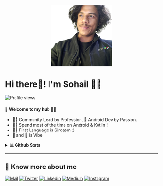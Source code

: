
<p align="center">
  <img src="https://github.com/iamspathan/iamspathan/blob/main/img.png" height="200" />
</p>

# Hi there👋! I'm Sohail 🙋‍♂️

![Profile views](https://gpvc.arturio.dev/iamspathan)

#### 🎍 Welcome to my hub 👨‍💻

- 👨‍💻 Community Lead by Profession, 📱 Android Dev by Passion.
- 👨‍💻 Spend most of the time on Android & Kotlin !
- 👨‍🙃 First Language is Sircasm :)
- 🎵 and 🍕 is Vibe 

<details>
  <summary><b>📊 Github Stats</b></summary>
  <p align="center"> <img src="https://github-readme-stats.vercel.app/api?username=iamspathan&count_private=true&show_icons=true&include_all_commits=true" alt="Sohail Pathan | Stats" />
</details>

---

## 🔗 Know more about me 

[![Mail](https://img.shields.io/badge/-Say%20Hi!-black?style=for-the-badge&logo=gmail)](mailto:iamspathan@gmail.com)
[![Twitter](https://img.shields.io/badge/-Twitter-black?style=for-the-badge&logo=twitter)](https://twitter.com/iamspathan)
[![Linkedin](https://img.shields.io/badge/-LinkedIn-black?style=for-the-badge&logo=Linkedin)](https://www.linkedin.com/in/iamspathan)
[![Medium](https://img.shields.io/badge/-Medium-black?style=for-the-badge&logo=Medium)](https://medium.com/@iamspathan)
[![Instagram](https://img.shields.io/badge/-Instagram-black?style=for-the-badge&logo=instagram)](https://instagram.com/iamspathan/)
